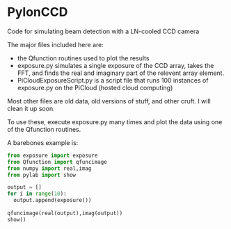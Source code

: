 PylonCCD
========

Code for simulating beam detection with a LN-cooled CCD camera

The major files included here are:
 - the Qfunction routines used to plot the results
 - exposure.py simulates a single exposure of the CCD array, takes the FFT, and finds the real and imaginary part of the relevent array element.
 - PiCloudExposureScript.py is a script file that runs 100 instances of exposure.py on the PiCloud (hosted cloud computing)

Most other files are old data, old versions of stuff, and other cruft. I will clean it up soon.

To use these, execute exposure.py many times and plot the data using one of the Qfunction routines.

A barebones example is:

```python
from exposure import exposure
from Qfunction import qfuncimage
from numpy import real,imag
from pylab import show

output = []
for i in range(10):
  output.append(exposure())
  
qfuncimage(real(output),imag(output))
show()
```
